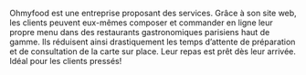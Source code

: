 Ohmyfood est une entreprise proposant des services.
Grâce à son site web, les clients peuvent eux-mêmes composer 
et commander en ligne leur propre menu dans des restaurants 
gastronomiques parisiens haut de gamme. 
Ils réduisent ainsi drastiquement les temps d’attente de préparation 
et de consultation de la carte sur place. 
Leur repas est prêt dès leur arrivée. 
Idéal pour les clients pressés!

